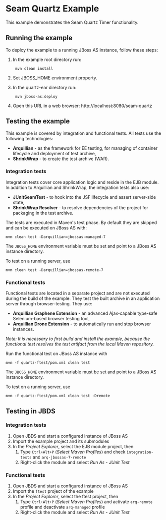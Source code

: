 Seam Quartz Example
===================

This example demonstrates the Seam Quartz Timer functionality.

Running the example
-------------------

To deploy the example to a running JBoss AS instance, follow these steps:

1. In the example root directory run:

        mvn clean install

2. Set JBOSS_HOME environment property.

3. In the quartz-ear directory run:

        mvn jboss-as:deploy

4. Open this URL in a web browser: http://localhost:8080/seam-quartz


Testing the example
-------------------

This example is covered by integration and functional tests. All tests use the following technologies:

* __Arquillian__ -  as the framework for EE testing, for managing of container lifecycle and deployment of test archive,
* __ShrinkWrap__ - to create the test archive (WAR).


### Integration tests

Integration tests cover core application logic and reside in the EJB module. In addition to Arquillian and ShrinkWrap, the integration tests also use:

* __JUnitSeamTest__ - to hook into the JSF lifecycle and assert server-side state,
* __ShrinkWrap Resolver__ - to resolve dependencies of the project for packaging in the test archive.

The tests are executed in Maven's test phase. By default they are skipped and can be executed on JBoss AS with:

    mvn clean test -Darquillian=jbossas-managed-7

The `JBOSS_HOME` environment variable must be set and point to a JBoss AS instance directory.

To test on a running server, use

    mvn clean test -Darquillian=jbossas-remote-7

### Functional tests

Functional tests are located in a separate project and are not executed during the build of the example. They test the built archive in an application server through browser-testing. They use:

* __Arquillian Graphene Extension__ - an advanced Ajax-capable type-safe Selenium-based browser testing tool,
* __Arquillian Drone Extension__ - to automatically run and stop browser instances.

_Note: It is necessary to first build and install the example, because the functional test resolves the test artifact from the local Maven repository._

Run the functional test on JBoss AS instance with
    
    mvn -f quartz-ftest/pom.xml clean test

The `JBOSS_HOME` environment variable must be set and point to a JBoss AS instance directory.

To test on a running server, use

    mvn -f quartz-ftest/pom.xml clean test -Dremote

Testing in JBDS
---------------
### Integration tests

1. Open JBDS and start a configured instance of JBoss AS
2. Import the example project and its submodules
3. In the _Project Explorer_, select the EJB module project, then
    1. Type `Ctrl+Alt+P` (_Select Maven Profiles_) and check `integration-tests` and `arq-jbossas-7-remote`
    2. Right-click the module and select _Run As_ - _JUnit Test_

### Functional tests

1. Open JBDS and start a configured instance of JBoss AS
2. Import the `ftest` project of the example
3. In the _Project Explorer_, select the ftest project, then
    1. Type `Ctrl+Alt+P` (_Select Maven Profiles_) and activate `arq-remote` profile and deactivate `arq-managed` profile
    2. Right-click the module and select _Run As_ - _JUnit Test_
